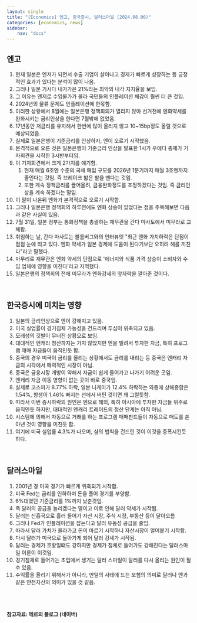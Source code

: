```yaml
---
layout: single
title: "[Economics] 엔고, 한국증시, 달러스마일 (2024.08.06)"
categories: [economics, news]
sidebar:
    nav: "docs"
---
```


## 엔고
1. 현재 일본은 엔저가 되면서 수출 기업이 살아나고 경제가 빠르게 성장하는 등 긍정적인 효과가 있다는 분석이 많이 나옴.
1. 그러나 일본 기시다 내가가은 21%라는 최악의 내각 지지율을 보임.
1. 그 이유는 엔저로 수입물가가 올라 국민들의 인플레이션 체감이 훨씬 더 큰 것임.
1. 2024년의 물류 문제도 인플레이션에 한몫함.
1. 이러한 상황에서 8월에는 일본은행 정책회의가 열리지 않아 선거전에 엔화약세를 완화시키는 금리인상을 한다면 7월밖에 없었음.
1. 17년동안 저금리를 유지해서 한번에 많이 올리지 않고 10~15bp정도 올릴 것으로 예상되었음.
1. 실제로 일본은행이 기준금리를 인상하자, 엔이 오르기 시작했음.
1. 본격적으로 오른 것은 일본은행이 기준금리 인상을 발표한 1시가 우에다 총재가 기자회견을 시작한 3시반부터임.
1. 이 기자회견에서 크게 2가지를 얘기함.
    1. 현재 매월 6조엔 수준의 국채 매입 규모를 2026년 1분기까지 매월 3조엔까지 줄인다는 것임. 즉 브레이크 밟은 발을 뗀다는 것임.
    1. 또한 계속 정책금리를 끌어올려, 금융완화정도를 조정하겠다는 것임. 즉 금리인상을 계속 하겠다는 말임.
1. 이 말이 나온뒤 엔화가 본격적으로 오르기 시작함.
1. 그러나 일본은행 정책회의 하루전에도 엔화 상승이 있었다는 점을 주목해보면 다음과 같은 사실이 있음.
1. 7월 31일, 일본 정부는 통화정책을 총괄하는 재무관을 간다 마사토에서 미무라로 교체함.
1. 취임하는 날, 간다 마사토는 블룸버그와의 인터뷰엣 "최근 엔화 가치하락은 단점이 점점 눈에 띄고 있다. 엔화 약세가 일본 경제에 도움이 된다기보단 오히려 해를 끼친다"라고 말했다.
1. 마무리로 재무관은 엔화 약세의 단점으로 '에너지와 식품 가격 상승이 소비자와 수입 업체에 영향을 미친다'라고 지적했다.
1. 일본은행의 정책회의 전에 미무라가 엔화강세의 앞자락을 깔아준 것이다.

<br/>

## 한국증시에 미치는 영향
1. 일본의 금리인상으로 엔이 강해지고 있음.
1. 미국 실업률이 경기침체 가능성을 건드리며 투심이 위축되고 있음.
1. 모래성의 깃발이 무너진 상황으로 보임.
1. 대대적인 엔캐리 청산까지는 가지 않았지만 엔을 빌려서 투자한 자금, 특히 프로그램 매매 자금들이 움직인듯 함.
1. 중국의 경우 미국이 금리를 올리는 상황에서도 금리를 내리는 등 중국은 엔캐리 자금의 시각에서 매력적인 시장이 아님.
1. 중국은 금웅시장 개방이 약해서 자금이 쉽게 들어가고 나가기 어려운 곳임.
1. 앤캐리 자금 이동 영향이 없는 곳이 바로 중국임.
1. 실제로 코스피가 8.77% 하락, 일본 니케이가 12.4% 하락하는 와중에 상해종합은 1.54%, 항생이 1.46% 빠지는 선에서 버틴 것이면 꽤 그럴듯함.
1. 따라서 이번 증시하락의 원인은 엔으로 해외, 특히 아시아에 투자한 자금들 위주로 움직인듯 하지만, 대대적인 엔캐리 트레이드의 청산 단계는 아직 아님.
1. 시스템에 의해서 자동으로 거래를 하는 프로그램 매매펀드들이 자동으로 매도를 쏟아낸 것이 영향을 미친듯 함.
1. 여기에 미국 실업률 4.3%가 나오며, 샴의 법칙을 건드린 것이 이것을 증폭시킨듯 하다.

<br/>

## 달러스마일
1. 2001년 경 미국 경기가 빠르게 위축되기 시작함.
1. 미국 Fed는 금리를 인하하며 돈을 풀어 경기를 부양함.
1. 6%대였던 기준금리를 1%까지 낮춘것임.
1. 즉 달러의 공급을 늘리겠다는 말이고 이로 인해 달러 약세가 시작됨.
1. 달러는 신흥국으로 흘러 들어가 자산 시장, 주식 시장, 부동산 등이 달아오름
1. 그러나 Fed가 인플레이션을 잡는다고 달러 유동성 공급을 줄임.
1. 따라서 달러 가치가 올라가고 돈이 마르기 시작하니 자산시장이 얼어붙기 시작함.
1. 다시 달러가 미국으로 돌아가게 되어 달러 강세가 시작됨.
1. 달러는 경제가 호황일떄도 강하지만 경제가 침체로 들어가도 강해진다는 달러스마일 이론이 이것임.
1. 경기침체로 들어가는 초입에서 생기는 달러 스마일이 달러를 다시 올리는 원인이 될 수 있음.
1. 수익률을 올리기 위해서가 아니라, 만일의 사태에 드는 보험의 의미로 달러나 엔과 같은 안전자산의 의미가 있을 것 같음.

<br/>
<br/>

#### 참고자료: 메르의 블로그 (네이버) 